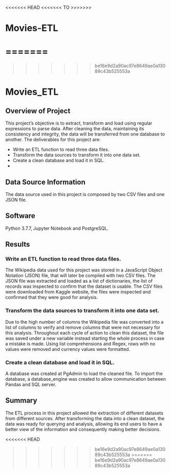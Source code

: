 <<<<<<< HEAD
<<<<<<< TO >>>>>>>
# Movies-ETL
=======
=======
>>>>>>> be16e9d2a90ac97e8649ae0a13089c43b525553a
# **Movies_ETL**

## Overview of Project

This project’s objective is to extract, transform and load using regular expressions to parse data. After cleaning the data, maintaining its consistency and integrity, the data will be transferred from one database to another. The deliverables for this project are:

*	Write an ETL function to read three data files.
* 	Transform the data sources to transform it into one data set.
*	Create a clean database and load it in SQL.
*	

## Data Source Information
The data source used in this project is composed by two CSV files and one JSON file. 


## Software
Python 3.7.7, Jupyter Notebook and PostgreSQL. 


## Results 

### Write an ETL function to read three data files.
The Wikipedia data used for this project was stored in a JavaScript Object Notation (JSON) file, that will later  be compiled with two CSV files. The JSON file was extracted and loaded as a list of dictionaries, the list of records was inspected to confirm that the dataset is usable. The CSV files were downloaded from Kaggle website, the files were inspected and confirmed that they were good for analysis.


### Transform the data sources to transform it into one data set. 
Due to the high number of columns the Wikipedia file was converted into a list of columns to verify and remove columns that were not necessary for this analysis. Throughout each cycle of action to clean this dataset, the file was saved under a new variable instead starting the whole process in case a mistake is made.
Using list comprehensions and Regex, rows with no values were removed and currency values were formatted.

### Create a clean database and load it in SQL.
A database was created at PgAdmin to load the cleaned file. To import the database, a database_engine was created to allow communication between Pandas and SQL server.


## Summary
The ETL process in this project allowed the extraction of different datasets from different sources. After transforming the data into a clean dataset, the data was ready for querying and analysis, allowing its end users to have a better view of the information and consequently making better decisions. 

<<<<<<< HEAD
>>>>>>> be16e9d2a90ac97e8649ae0a13089c43b525553a
=======
>>>>>>> be16e9d2a90ac97e8649ae0a13089c43b525553a
